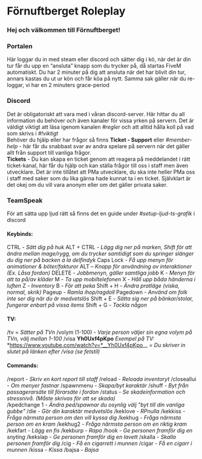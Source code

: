 # Förnuftberget Roleplay
### Hej och välkommen till Förnuftberget!   
### Portalen
Här loggar du in med steam eller discord och sätter dig i kö, när det är din tur får du upp en “ansluta” knapp som du trycker på, då startas FiveM automatiskt. Du har 2 minuter på dig att ansluta när det har blivit din tur, annars kastas du ut ur kön och får köa på nytt. Samma sak gäller när du re-loggar, vi har en 2 minuters grace-period 
 &nbsp;
### Discord
Det är obligatoriskt att vara med i våran discord-server. Här hittar du all information du behöver och även kanaler för vissa yrken på servern. Det är väldigt viktigt att läsa igenom kanalen *#regler* och att alltid hålla koll på vad som skrivs i *#!viktigt*  
Behöver du hjälp eller har frågor så finns __Ticket - Support__ eller *#member-help* - här får du snabbast svar av andra spelare på servern när det gäller allt från support till vanliga frågor.   
__Tickets__ - Du kan skapa en ticket genom att reagera på meddelandet i rätt ticket-kanal, här får du hjälp och kan ställa frågor till oss i staff men även utvecklare. Det är inte tillåtet att PMa utvecklare, du ska inte heller PMa oss i staff med saker som du lika gärna hade kunnat ta i en ticket. Självklart är det okej om du vill vara anonym eller om det gäller privata saker.
 &nbsp;
### TeamSpeak 
För att sätta upp ljud rätt så finns det en guide under *#setup-ljud-ts-grafik* i discord
 &nbsp;
#### Keybinds:
CTRL - *Sätt dig på huk*
ALT + CTRL - *Lägg dig ner på marken, Shift för att ändra mellan mage/rygg, om du trycker samtidigt som du springer slänger du dig ner på backen á la delfindyk* 
Caps Lock - *Få upp menyn för animationer & böter/fakturor* 
ALT – *Knapp för användning av interaktioner (Ex. Låsa fordon)* 
DELETE - *Jobbmenyn, gäller samtliga jobb* 
K - *Menyn för att ta på/av kläder* 
M - *Ta upp mobiltelefonen* 
X - *Håll upp båda händerna i luften* 
Z - *Inventory* 
B - *För att peka* 
Shift + H - *Ändra pratläge (viska, normal, skrik)* 
Pageup - *Ramla ihop/ragdoll* 
Pagedown - *Använd om folk inte ser dig när du är medvetslös* 
Shift + E - *Sätta sig ner på bänkar/stolar, fungerar enbart på vissa items* 
Shift + G - *Tackla någon* 

#### TV:
/tv = *Sätter på TVn* 
/volym (1-100) - *Varje person väljer sin egna volym på TVn, välj mellan 1-100* 
/visa __Yh0Uxf4pKpo__ 
*Exempel på TV:* 
*https://www.youtube.com/watch?v=*__Yh0Uxf4pKpo__ *= Du skriver in slutet på länken efter /visa (se fetstil)* 

#### Commands:
/report - *Skriv en kort report till staff* 
/reload - *Reloada inventoryt* 
/closeallui - *Om menyer fastnar* 
/spawnmenu - *Skapa/byt karaktär* 
/shuff - *Byt från passagerarsäte till förarsäte i fordon* 
/status - *Se skadeinformation och stressnivå. (Måste skrivas för att se skada)*  
/kpedchange 1 - *Ändra ped/spawnar du osynlig välj "byt till din vanliga gubbe"* 
/die - *Gör din karaktär medvetslös* 
/keklove - *RPnulla* 
/kekkiss - *Fråga närmsta person om den vill kyssa dig* 
/kekhug - *Fråga närmsta person om en kram* 
/kekhug2 - *Fråga närmsta person om en riktig kram* 
/kekfart - *Lägg en fis* 
/kekburp - *Rapa* 
/hook - *Ge personen framför dig en snyting* 
/kekslap - *Ge personen framför dig en lavett* 
/skalla - *Skalla personen framför dig* 
/cig - *Få en cigarrett i munnen* 
/cigar - *Få en cigarr i munnen* 
/kissa - *Kissa* 
/bajsa - *Bajsa* 

